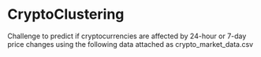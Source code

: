 # CryptoClustering
Challenge to predict if cryptocurrencies are affected by 24-hour or 7-day price changes using the following data attached as crypto_market_data.csv
